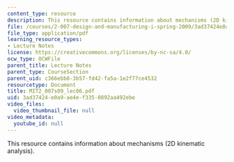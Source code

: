 ```yaml
---
content_type: resource
description: This resource contains information about mechanisms (2D kinematic analysis).
file: /courses/2-007-design-and-manufacturing-i-spring-2009/3ad37424e0a9ae4ef3350892aa492ebe_MIT2_007s09_lec06.pdf
file_type: application/pdf
learning_resource_types:
- Lecture Notes
license: https://creativecommons.org/licenses/by-nc-sa/4.0/
ocw_type: OCWFile
parent_title: Lecture Notes
parent_type: CourseSection
parent_uid: c366ebb8-3b57-fd42-fa5a-1e2f77ce4532
resourcetype: Document
title: MIT2_007s09_lec06.pdf
uid: 3ad37424-e0a9-ae4e-f335-0892aa492ebe
video_files:
  video_thumbnail_file: null
video_metadata:
  youtube_id: null
---
```

This resource contains information about mechanisms (2D kinematic analysis).